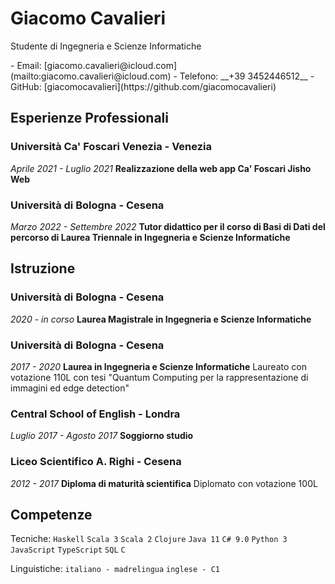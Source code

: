 # Giacomo Cavalieri

Studente di Ingegneria e Scienze Informatiche

<div class="contact-info">
- Email: [giacomo.cavalieri@icloud.com](mailto:giacomo.cavalieri@icloud.com)
- Telefono: __+39 3452446512__
- GitHub: [giacomocavalieri](https://github.com/giacomocavalieri)
</div>

## Esperienze Professionali

### Università Ca' Foscari Venezia - Venezia

_Aprile 2021 - Luglio 2021_
__Realizzazione della web app Ca' Foscari Jisho Web__

### Università di Bologna - Cesena

_Marzo 2022 - Settembre 2022_
__Tutor didattico per il corso di Basi di Dati del percorso di Laurea Triennale in Ingegneria e Scienze Informatiche__

## Istruzione

### Università di Bologna - Cesena

_2020 - in corso_
__Laurea Magistrale in Ingegneria e Scienze Informatiche__

### Università di Bologna - Cesena

_2017 - 2020_
__Laurea in Ingegneria e Scienze Informatiche__
Laureato con votazione 110L con tesi "Quantum Computing per la rappresentazione di immagini ed edge detection"

### Central School of English - Londra

_Luglio 2017 - Agosto 2017_
__Soggiorno studio__

### Liceo Scientifico A. Righi - Cesena

_2012 - 2017_
__Diploma di maturità scientifica__
Diplomato con votazione 100L

## Competenze

Tecniche: `Haskell` `Scala 3` `Scala 2` `Clojure` `Java 11` `C# 9.0` `Python 3` `JavaScript` `TypeScript` `SQL` `C`

Linguistiche: `italiano - madrelingua` `inglese - C1`
